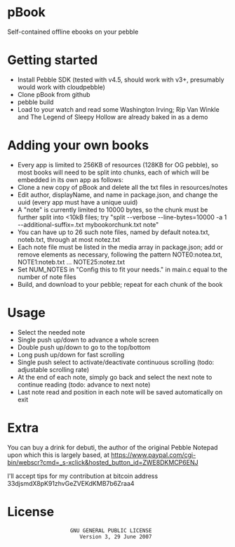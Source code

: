 pBook
=====

Self-contained offline ebooks on your pebble


Getting started
===============

- Install Pebble SDK (tested with v4.5, should work with v3+, presumably would work with cloudpebble)
- Clone pBook from github
- pebble build
- Load to your watch and read some Washington Irving; Rip Van Winkle and The Legend of Sleepy Hollow are already baked in as a demo


Adding your own books
=====================

- Every app is limited to 256KB of resources (128KB for OG pebble), so most books will need to be split into chunks, each of which will be embedded in its own app as follows:
- Clone a new copy of pBook and delete all the txt files in resources/notes
- Edit author, displayName, and name in package.json, and change the uuid (every app must have a unique uuid)
- A "note" is currently limited to 10000 bytes, so the chunk must be further split into &lt;10kB files; try "split --verbose --line-bytes=10000 -a 1 --additional-suffix=.txt mybookorchunk.txt note"
- You can have up to 26 such note files, named by default notea.txt, noteb.txt, through at most notez.txt
- Each note file must be listed in the media array in package.json; add or remove elements as necessary, following the pattern NOTE0:notea.txt, NOTE1:noteb.txt ... NOTE25:notez.txt
- Set NUM_NOTES in "Config this to fit your needs." in main.c equal to the number of note files
- Build, and download to your pebble; repeat for each chunk of the book


Usage
=====
- Select the needed note
- Single push up/down to advance a whole screen
- Double push up/down to go to the top/bottom
- Long push up/down for fast scrolling
- Single push select to activate/deactivate continuous scrolling (todo: adjustable scrolling rate)
- At the end of each note, simply go back and select the next note to continue reading (todo: advance to next note)
- Last note read and position in each note will be saved automatically on exit

 
Extra
=====

You can buy a drink for debuti, the author of the original Pebble Notepad upon which this is largely based, at https://www.paypal.com/cgi-bin/webscr?cmd=_s-xclick&hosted_button_id=ZWE8DKMCP6ENJ

I'll accept tips for my contribution at bitcoin address 33djsmdX8pK91zhvGeZVEKdKMB7b6Zraa4


License
=======
```
                    GNU GENERAL PUBLIC LICENSE
                       Version 3, 29 June 2007
```
